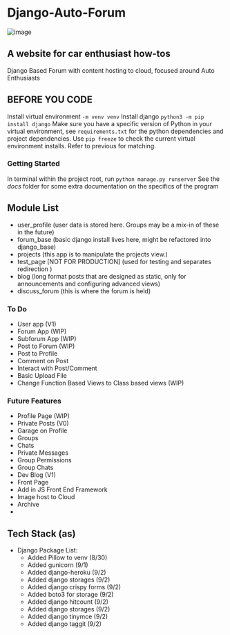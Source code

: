# Django-Auto-Forum
![image](https://img.shields.io/github/followers/jjheffernan.svg?style=social&label=Follow&maxAge=2592000)
## A website for car enthusiast how-tos
Django Based Forum with content hosting to cloud, focused around Auto Enthusiasts

## BEFORE YOU CODE
Install virtual environment `-m venv venv`
Install django `python3 -m pip install django`
Make sure you have a specific version of Python in your virtual environment, 
see `requirements.txt` for the python dependencies and project dependencies.
Use `pip freeze` to check the current virtual environment installs. Refer to previous for matching.

### Getting Started
In terminal within the project root, run `python manage.py runserver`
See the *docs* folder for some extra documentation on the specifics of the program


## Module List
- user_profile (user data is stored here. Groups may be a mix-in of these in the future)
- forum_base (basic django install lives here, might be refactored into django_base)
- projects (this app is to manipulate the projects view.)
- test_page [NOT FOR PRODUCTION] (used for testing and separates redirection  )
- blog (long format posts that are designed as static, only for announcements and configuring advanced views)
- discuss_forum (this is where the forum is held)
### To Do 
- User app (V1)
- Forum App (WIP)
- Subforum App (WIP)
- Post to Forum (WIP)
- Post to Profile
- Comment on Post
- Interact with Post/Comment
- Basic Upload File 
- Change Function Based Views to Class based views (WIP)
### Future Features
- Profile Page (WIP)
- Private Posts (V0)
- Garage on Profile
- Groups
- Chats
- Private Messages
- Group Permissions
- Group Chats
- Dev Blog (V1)
- Front Page 
- Add in JS Front End Framework
- Image host to Cloud
- Archive
- 

## Tech Stack (as)
- Django Package List:
  - Added Pillow to venv (8/30)
  - Added gunicorn (9/1)
  - Added django-heroku (9/2)
  - Added django storages (9/2)
  - Added django crispy forms (9/2)
  - Added boto3 for storage (9/2)
  - Added django hitcount (9/2)
  - Added django storages (9/2)
  - Added django tinymce (9/2)
  - Added django taggit (9/2)
  




